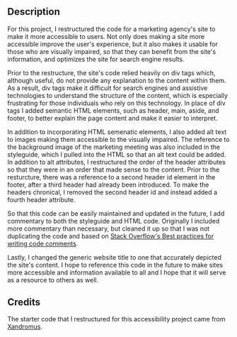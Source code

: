 # <ARefactored-Code-for-Accessibility>

## Description
For this project, I restructured the code for a marketing agency's site to make it more accessible to users. Not only does making a site more accessible improve the user's experience, but it also makes it usable for those who are visually impaired, so that they can benefit from the site's information, and optimizes the site for search engine results.

Prior to the restructure, the site's code relied heavily on div tags which, although useful, do not provide any explanation to the content within them. As a result, div tags make it difficult for search engines and assistive technologies to understand the structure of the content, which is especially frustrating for those individuals who rely on this technology. In place of div tags I added semantic HTML elements, such as header, main, aside, and footer, to better explain the page content and make it easier to interpret.

In addition to incorporating HTML semenatic elements, I also added alt text to images making them accessible to the visually impaired. The reference to the background image of the marketing meeting was also included in the styleguide, which I pulled into the HTML so that an alt text could be added. In addition to alt attributes, I restructured the order of the header attributes so that they were in an order that made sense to the content. Prior to the resturcture, there was a reference to a second header id element in the footer, after a third header had already been introduced. To make the headers chronical, I removed the second header id and instead added a fourth header attribute.

So that this code can be easily maintained and updated in the future, I add commentary to both the styleguide and HTML code. Originally I included more commentary than necessary, but cleaned it up so that I was not duplicating the code and based on <a href="https://stackoverflow.blog/2021/12/23/best-practices-for-writing-code-comments/">Stack Overflow's Best practices for writing code comments<a>.

Lastly, I changed the generic website title to one that accurately depicted the site's content. I hope to reference this code in the future to make sites more accessible and information available to all and I hope that it will serve as a resource to others as well.

## Credits
The starter code that I restructured for this accessibility project came from <a href="https://github.com/coding-boot-camp/urban-octo-telegram">Xandromus</a>.

